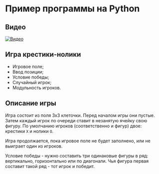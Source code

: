 # Пример программы на Python
## Видео
[![Видео](https://img.youtube.com/vi/lYeG1FnYwyg/maxresdefault.jpg)](https://youtu.be/lYeG1FnYwyg)

## Игра крестики-нолики
- Игровое поле;
- Ввод позиции;
- Условие победы;
- Случайный игрок;
- Модульность игроков.

## Описание игры
Игра состоит из поля 3x3 клеточки. Перед началом игры они пустые. Затем каждый игрок по очереди ставит в незанятую 
ячейку свою фигуру. По умолчанию игроков (соответственно и фигур) двое: крестики `X` и нолики `O`.

Игра продолжается, пока игровое поле не будет заполнено, или не выиграет один из игроков.

Условие победы - нужно составить три одинаковые фигуры в ряд: вертикально, горизонтально или по диагонали. 
Чья фигура первая составит такой ряд - тот игрок и победит.
 
